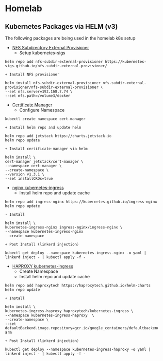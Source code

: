 # Homelab

## Kubernetes Packages via HELM (v3)
The following packages are being used in the homelab k8s setup

- [NFS Subdirectory External Provisioner](https://github.com/kubernetes-sigs/nfs-subdir-external-provisioner)
    + Setup kubernetes-sigs
```
helm repo add nfs-subdir-external-provisioner https://kubernetes-sigs.github.io/nfs-subdir-external-provisioner/
```
    + Install NFS provisioner
```
helm install nfs-subdir-external-provisioner nfs-subdir-external-provisioner/nfs-subdir-external-provisioner \
--set nfs.server=192.168.7.74 \
--set nfs.path=/volume3/docker
```

- [Certificate Manager](https://cert-manager.io/)
    + Configure Namespace
```
kubectl create namespace cert-manager
```
    + Install helm repo and update helm
```
helm repo add jetstack https://charts.jetstack.io
helm repo update
```
    + Install certificate-manager via helm
```
helm install \
cert-manager jetstack/cert-manager \
--namespace cert-manager \
--create-namespace \
--version v1.3.1 \
--set installCRDs=true
```

- [nginx kubernetes-ingress]()
    - Install helm repo and update cache
```
helm repo add ingress-nginx https://kubernetes.github.io/ingress-nginx
helm repo update
```
    - Install 
```
helm install \
kubernetes-ingress-nginx ingress-nginx/ingress-nginx \
--namespace kubernetes-ingress-nginx
--create-namespace
```
    + Post Install (linkerd injection)
```
kubectl get deploy --namespace kubernetes-ingress-nginx -o yaml | linkerd inject - | kubectl apply -f -
```

- [HAPROXY kubernetes-ingress]()
    + Create Namespace
    + Install helm repo and update cache
```
helm repo add haproxytech https://haproxytech.github.io/helm-charts
helm repo update
```
    + Install 
```
helm install \
kubernetes-ingress-haproxy haproxytech/kubernetes-ingress \
--namespace kubernetes-ingress-haproxy  \
--create-namespace \
--set defaultBackend.image.repository=gcr.io/google_containers/defaultbackend-arm
```
    + Post Install (linkerd injection)
```
kubectl get deploy --namespace kubernetes-ingress-haproxy -o yaml | linkerd inject - | kubectl apply -f -
```
    